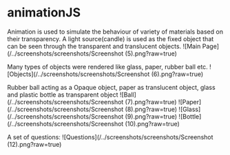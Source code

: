 # animationJS
Animation is used to simulate the behaviour of variety of materials based on their transparency. A light source(candle) is used as the fixed object that can be seen through the transparent and translucent objects.
![Main Page](/../screenshots/screenshots/Screenshot (5).png?raw=true)


Many types of objects were rendered like glass, paper, rubber ball etc.
![Objects](/../screenshots/screenshots/Screenshot (6).png?raw=true)

Rubber ball acting as a Opaque object, paper as translucent object, glass and plastic bottle as transparent object
![Ball](/../screenshots/screenshots/Screenshot (7).png?raw=true)
![Paper](/../screenshots/screenshots/Screenshot (8).png?raw=true)
![Glass](/../screenshots/screenshots/Screenshot (9).png?raw=true)
![Bottle](/../screenshots/screenshots/Screenshot (10).png?raw=true)

A set of questions:
![Questions](/../screenshots/screenshots/Screenshot (12).png?raw=true)


